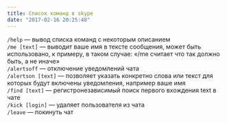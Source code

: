 ```yaml
---
title: Список команд в skype
date: "2017-02-16 20:25:48"
---
```


`/help` — вывод списка команд с некоторым описанием  
`/me [text]` — выводит ваше имя в тексте сообщения, может быть использовано, к примеру, в таком случае: «/me считает что так должно быть, а не иначе»  
`/alertsoff` — отключение уведомлений чата  
`/alertson [text]` — позволяет указать конкретно слова или текст для которых будут включены уведомления, например ваше имя  
`/find [text]` — регистронезависимый поиск первого вхождения text в чате  
`/kick [login]` — удаляет пользователя из чата  
`/leave` — покинуть чат
